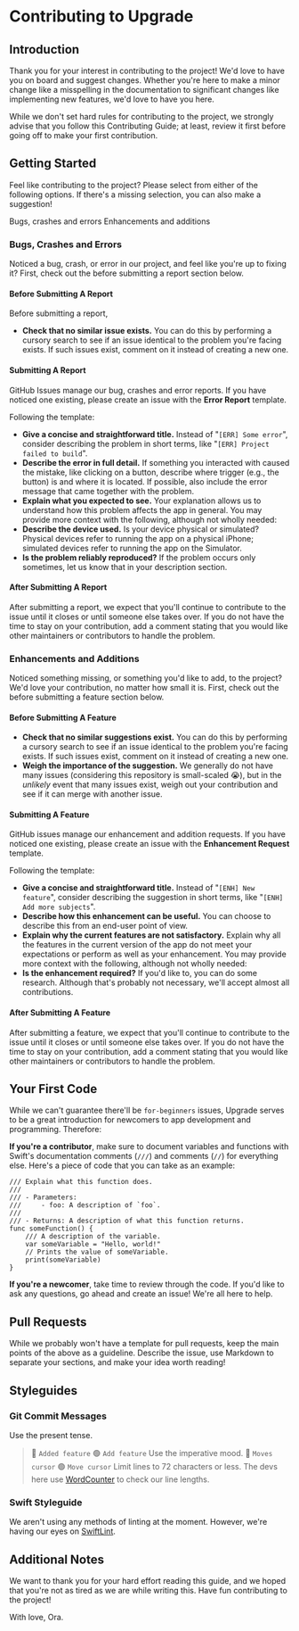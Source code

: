 # Contributing to Upgrade
## Introduction
Thank you for your interest in contributing to the project! We'd love to have you on board and suggest changes. Whether you're here to make a minor change like a misspelling in the documentation to significant changes like implementing new features, we'd love to have you here.

While we don't set hard rules for contributing to the project, we strongly advise that you follow this Contributing Guide; at least, review it first before going off to make your first contribution.

## Getting Started
Feel like contributing to the project? Please select from either of the following options. If there's a missing selection, you can also make a suggestion!

Bugs, crashes and errors
Enhancements and additions

### Bugs, Crashes and Errors
Noticed a bug, crash, or error in our project, and feel like you're up to fixing it? First, check out the before submitting a report section below.

#### Before Submitting A Report
Before submitting a report,
- **Check that no similar issue exists.** You can do this by performing a cursory search to see if an issue identical to the problem you're facing exists. If such issues exist, comment on it instead of creating a new one.

#### Submitting A Report
GitHub Issues manage our bug, crashes and error reports. If you have noticed one existing, please create an issue with the **Error Report** template.

Following the template:
- **Give a concise and straightforward title.** Instead of "```[ERR] Some error```", consider describing the problem in short terms, like "```[ERR] Project failed to build```".
- **Describe the error in full detail.** If something you interacted with caused the mistake, like clicking on a button, describe where trigger (e.g., the button) is and where it is located. If possible, also include the error message that came together with the problem.
- **Explain what you expected to see.** Your explanation allows us to understand how this problem affects the app in general.
You may provide more context with the following, although not wholly needed:
- **Describe the device used.** Is your device physical or simulated? Physical devices refer to running the app on a physical iPhone; simulated devices refer to running the app on the Simulator.
- **Is the problem reliably reproduced?** If the problem occurs only sometimes, let us know that in your description section.

#### After Submitting A Report
After submitting a report, we expect that you'll continue to contribute to the issue until it closes or until someone else takes over. If you do not have the time to stay on your contribution, add a comment stating that you would like other maintainers or contributors to handle the problem.

### Enhancements and Additions
Noticed something missing, or something you'd like to add, to the project? We'd love your contribution, no matter how small it is. First, check out the before submitting a feature section below.

#### Before Submitting A Feature
- **Check that no similar suggestions exist.** You can do this by performing a cursory search to see if an issue identical to the problem you're facing exists. If such issues exist, comment on it instead of creating a new one.
- **Weigh the importance of the suggestion.** We generally do not have many issues (considering this repository is small-scaled 😭), but in the *unlikely* event that many issues exist, weigh out your contribution and see if it can merge with another issue.

#### Submitting A Feature
GitHub issues manage our enhancement and addition requests. If you have noticed one existing, please create an issue with the **Enhancement Request** template.

Following the template:
- **Give a concise and straightforward title.** Instead of "```[ENH] New feature```", consider describing the suggestion in short terms, like "```[ENH] Add more subjects```".
- **Describe how this enhancement can be useful.** You can choose to describe this from an end-user point of view.
- **Explain why the current features are not satisfactory.** Explain why all the features in the current version of the app do not meet your expectations or perform as well as your enhancement.
You may provide more context with the following, although not wholly needed:
- **Is the enhancement required?** If you'd like to, you can do some research. Although that's probably not necessary, we'll accept almost all contributions.

#### After Submitting A Feature
After submitting a feature, we expect that you'll continue to contribute to the issue until it closes or until someone else takes over. If you do not have the time to stay on your contribution, add a comment stating that you would like other maintainers or contributors to handle the problem.

## Your First Code
While we can't guarantee there'll be ```for-beginners``` issues, Upgrade serves to be a great introduction for newcomers to app development and programming. Therefore:

**If you're a contributor**, make sure to document variables and functions with Swift's documentation comments (```///```) and comments (```//```) for everything else. Here's a piece of code that you can take as an example:

```
/// Explain what this function does.
///
/// - Parameters:
/// 	- foo: A description of `foo`.
///
/// - Returns: A description of what this function returns.
func someFunction() {
	/// A description of the variable.
	var someVariable = "Hello, world!"
	// Prints the value of someVariable.
	print(someVariable)
}
```

**If you're a newcomer**, take time to review through the code. If you'd like to ask any questions, go ahead and create an issue! We're all here to help.

## Pull Requests
While we probably won't have a template for pull requests, keep the main points of the above as a guideline. Describe the issue, use Markdown to separate your sections, and make your idea worth reading!

## Styleguides
### Git Commit Messages
Use the present tense.
> 🔴 ```Added feature```
> 🟢 ```Add feature```
Use the imperative mood.
> 🔴 ```Moves cursor```
> 🟢 ```Move cursor```
Limit lines to 72 characters or less.
The devs here use [WordCounter](wordcounter.net) to check our line lengths.

### Swift Styleguide
We aren't using any methods of linting at the moment. However, we're having our eyes on [SwiftLint](https://github.com/realm/swiftlint).


## Additional Notes
We want to thank you for your hard effort reading this guide, and we hoped that you're not as tired as we are while writing this. Have fun contributing to the project!

With love,
Ora.